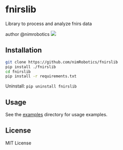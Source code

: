 # fnirslib

Library to process and analyze fnirs data

author @nimrobotics [![](https://img.shields.io/twitter/follow/nimrobotics.svg?style=social)](https://twitter.com/intent/follow?screen_name=nimrobotics)


## Installation


```bash
git clone https://github.com/nimRobotics/fnirslib
pip install ./fnirslib
cd fnirslib
pip install -r requirements.txt
```

Uninstall: `pip uninstall fnirslib`

## Usage

See the [examples](examples) directory for usage examples.

## License

MIT License

